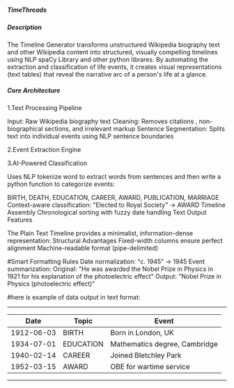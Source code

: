 
##### TimeThreads

##### Description
The Timeline Generator transforms unstructured Wikipedia biography text and other Wikipedia content into structured, visually compelling timelines using NLP spaCy Library and other python librares. By automating the extraction and classification of life events, it creates visual representations (text tables) that reveal the narrative arc of a person's life at a glance.

##### Core Architecture

1.Text Processing Pipeline

Input: Raw Wikipedia biography text
Cleaning: Removes citations , non-biographical sections, and irrelevant markup
Sentence Segmentation: Splits text into individual events using NLP sentence boundaries

2.Event Extraction Engine

3.AI-Powered Classification

Uses NLP tokenize word  to extract words from sentences and then write a python function to categorize events:

BIRTH, DEATH, EDUCATION, CAREER, AWARD, PUBLICATION, MARRIAGE
Context-aware classification:
"Elected to Royal Society" → AWARD
Timeline Assembly
Chronological sorting with fuzzy date handling
Text Output Features

The Plain Text Timeline provides a minimalist, information-dense representation:
Structural Advantages
Fixed-width columns ensure perfect alignment
Machine-readable format (pipe-delimited)

#Smart Formatting Rules
Date normalization: "c. 1945" → 1945
Event summarization:
Original: "He was awarded the Nobel Prize in Physics in 1921 for his explanation of the photoelectric effect"
Output: "Nobel Prize in Physics (photoelectric effect)"

#here is example of data output in text format:


------------------------------------------------------------
| Date       | Topic      | Event                          |
|------------|------------|--------------------------------|
| 1912-06-03 | BIRTH      | Born in London, UK             |
| 1934-07-01 | EDUCATION  | Mathematics degree, Cambridge  |
| 1940-02-14 | CAREER     | Joined Bletchley Park          |
| 1952-03-15 | AWARD      | OBE for wartime service        |
------------------------------------------------------------
